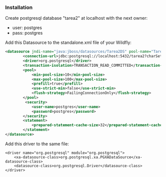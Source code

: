 ### Installation

Create postgresql database "tarea2" at localhost with the next owner:
* user: postgres 
* pass: postgres

Add this Datasource to the standalone.xml file of your Wildfly:
```xml
<datasource jndi-name="java:jboss/datasources/Tarea2DS" pool-name="Tarea2DS" enabled="true" use-java-context="true">
        <connection-url>jdbc:postgresql://localhost:5432/tarea2?charSet=UTF-8</connection-url>
        <driver>org.postgresql</driver>
        <transaction-isolation>TRANSACTION_READ_COMMITTED</transaction-isolation>
        <pool>
            <min-pool-size>10</min-pool-size>
            <max-pool-size>100</max-pool-size>
            <prefill>true</prefill>
            <use-strict-min>false</use-strict-min>
            <flush-strategy>FailingConnectionOnly</flush-strategy>
        </pool>
         <security>
            <user-name>postgres</user-name>
            <password>postgres</password>
        </security>
        <statement>
            <prepared-statement-cache-size>32</prepared-statement-cache-size>
        </statement>
</datasource>
```

Add this driver to the same file:
```
<driver name="org.postgresql" module="org.postgresql">
    <xa-datasource-class>org.postgresql.xa.PGXADataSource</xa-datasource-class>
    <datasource-class>org.postgresql.Driver</datasource-class>
</driver>
```

